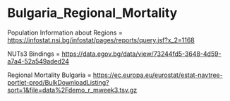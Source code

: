 # Bulgaria_Regional_Mortality


Population Information about Regions = https://infostat.nsi.bg/infostat/pages/reports/query.jsf?x_2=1168


NUTs3 Bindings = https://data.egov.bg/data/view/73244fd5-3648-4d59-a7a4-52a549aded24


Regional Mortality Bulgaria = https://ec.europa.eu/eurostat/estat-navtree-portlet-prod/BulkDownloadListing?sort=1&file=data%2Fdemo_r_mweek3.tsv.gz